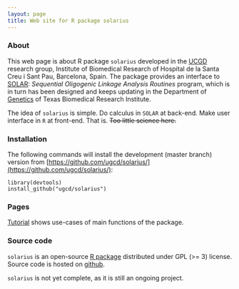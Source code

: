 ```yaml
---
layout: page
title: Web site for R package solarius
---
```


### About

This web page is about R package `solarius` developed in the [UCGD](http://ugcd.github.io/) research group,
Institute of Biomedical Research of Hospital de la Santa Creu i Sant Pau, Barcelona, Spain.
The package provides an interface to [SOLAR](http://www.txbiomed.org/departments/genetics/genetics-detail?r=37):
*Sequential Oligogenic Linkage Analysis Routines* program,
which is in turn has been designed and keeps updating 
in the Department of [Genetics](http://www.txbiomed.org/departments/genetics) of Texas Biomedical Research Institute.

The idea of `solarius` is simple. Do calculus in `SOLAR` at back-end. Make user interface in `R` at front-end. That is.
<s>Too little science here.</s>

### Installation

The following commands will install the development (master branch) version from [https://github.com/ugcd/solarius/](https://github.com/ugcd/solarius/):

    library(devtools)
    install_github("ugcd/solarius")

### Pages

[Tutorial]({{site.baseurl}}/pages/tutorial.html) shows use-cases of main functions of the package.

### Source code

`solarius` is an open-source [R package](http://cran.r-project.org/) distributed under GPL (>= 3) license.
Source code is hosted on [github](https://github.com/ugcd/solarius).

`solarius` is not yet complete, as it is still an ongoing project.
